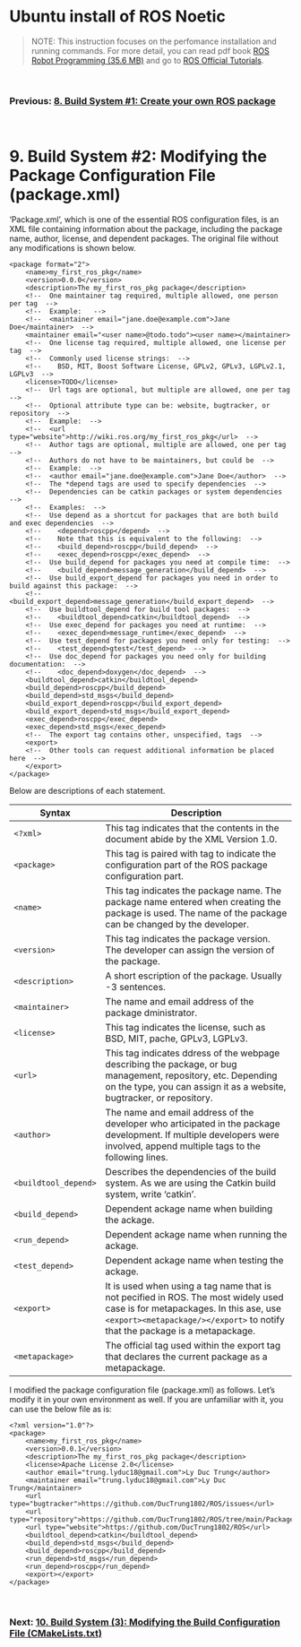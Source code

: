 # **Ubuntu install of ROS Noetic**

> NOTE: This instruction focuses on the perfomance installation and running commands. For more detail, you can read pdf book [ROS Robot Programming (35.6 MB)](https://www.robotis.com/service/download.php?no=719) and go to [ROS Official Tutorials](https://wiki.ros.org/ROS/Tutorials).

<br>

### Previous: [8. Build System #1: Create your own ROS package](8-Build-System-(1)-Create-your-own-ROS-package.md.md)

<br>

# 9. Build System #2: Modifying the Package Configuration File (package.xml)

‘Package.xml’, which is one of the essential ROS configuration files, is an XML file containing
information about the package, including the package name, author, license, and dependent
packages. The original file without any modifications is shown below.

    <package format="2">
        <name>my_first_ros_pkg</name>
        <version>0.0.0</version>
        <description>The my_first_ros_pkg package</description>
        <!--  One maintainer tag required, multiple allowed, one person per tag  -->
        <!--  Example:   -->
        <!--  <maintainer email="jane.doe@example.com">Jane Doe</maintainer>  -->
        <maintainer email="<user name>@todo.todo"><user name></maintainer>
        <!--  One license tag required, multiple allowed, one license per tag  -->
        <!--  Commonly used license strings:  -->
        <!--    BSD, MIT, Boost Software License, GPLv2, GPLv3, LGPLv2.1, LGPLv3  -->
        <license>TODO</license>
        <!--  Url tags are optional, but multiple are allowed, one per tag  -->
        <!--  Optional attribute type can be: website, bugtracker, or repository  -->
        <!--  Example:  -->
        <!--  <url type="website">http://wiki.ros.org/my_first_ros_pkg</url>  -->
        <!--  Author tags are optional, multiple are allowed, one per tag  -->
        <!--  Authors do not have to be maintainers, but could be  -->
        <!--  Example:  -->
        <!--  <author email="jane.doe@example.com">Jane Doe</author>  -->
        <!--  The *depend tags are used to specify dependencies  -->
        <!--  Dependencies can be catkin packages or system dependencies  -->
        <!--  Examples:  -->
        <!--  Use depend as a shortcut for packages that are both build and exec dependencies  -->
        <!--    <depend>roscpp</depend>  -->
        <!--    Note that this is equivalent to the following:  -->
        <!--    <build_depend>roscpp</build_depend>  -->
        <!--    <exec_depend>roscpp</exec_depend>  -->
        <!--  Use build_depend for packages you need at compile time:  -->
        <!--    <build_depend>message_generation</build_depend>  -->
        <!--  Use build_export_depend for packages you need in order to build against this package:  -->
        <!--    <build_export_depend>message_generation</build_export_depend>  -->
        <!--  Use buildtool_depend for build tool packages:  -->
        <!--    <buildtool_depend>catkin</buildtool_depend>  -->
        <!--  Use exec_depend for packages you need at runtime:  -->
        <!--    <exec_depend>message_runtime</exec_depend>  -->
        <!--  Use test_depend for packages you need only for testing:  -->
        <!--    <test_depend>gtest</test_depend>  -->
        <!--  Use doc_depend for packages you need only for building documentation:  -->
        <!--    <doc_depend>doxygen</doc_depend>  -->
        <buildtool_depend>catkin</buildtool_depend>
        <build_depend>roscpp</build_depend>
        <build_depend>std_msgs</build_depend>
        <build_export_depend>roscpp</build_export_depend>
        <build_export_depend>std_msgs</build_export_depend>
        <exec_depend>roscpp</exec_depend>
        <exec_depend>std_msgs</exec_depend>
        <!--  The export tag contains other, unspecified, tags  -->
        <export>
        <!--  Other tools can request additional information be placed here  -->
        </export>
    </package>

Below are descriptions of each statement.

| Syntax      | Description |
| ----------- | ----------- |
| `<?xml>`     | This tag indicates that the contents in the document abide by the XML Version 1.0. |
| `<package>`   | This tag is paired with </package> tag to indicate the configuration part of the ROS package configuration part.        |
| `<name>`   | This tag indicates the package name. The package name entered when creating the package is used. The name of the package can be changed by the developer.        |
| `<version>`   | This tag indicates the package version. The developer can assign the version of the package.        |
| `<description>`   | A short  escription of the package. Usually  -3 sentences.        |
| `<maintainer>`   | The name and email address of the package  dministrator.        |
| `<license>`   | This tag indicates the license, such as BSD, MIT,  pache, GPLv3, LGPLv3.        |
| `<url>`   | This tag indicates  ddress of the webpage describing the package, or bug management, repository, etc. Depending on the type, you can assign it as a website, bugtracker, or repository.        |
| `<author>`   | The name and email address of the developer who  articipated in the package development. If multiple developers were involved, append multiple <author> tags to the following lines.        |
| `<buildtool_depend>`   | Describes the dependencies of the build system. As we are using the Catkin build system, write ‘catkin’.        |
| `<build_depend>`   | Dependent  ackage name when building the  ackage.        |
| `<run_depend>`   | Dependent  ackage name when running the  ackage.        |
| `<test_depend>`   | Dependent  ackage name when testing the  ackage.        |
| `<export>`   | It is used when using a tag name that is not  pecified in ROS. The most widely used case is for metapackages. In this  ase, use `<export><metapackage/></export>` to notify that the package is a metapackage.        |
| `<metapackage>`   | The official tag used within the export tag that declares the current package as a metapackage.        |

I modified the package configuration file (package.xml) as follows. Let’s modify it in your own environment as well. If you are unfamiliar with it, you can use the below file as is:

    <?xml version="1.0"?>
    <package>
        <name>my_first_ros_pkg</name>
        <version>0.0.1</version>
        <description>The my_first_ros_pkg package</description>
        <license>Apache License 2.0</license>
        <author email="trung.lyduc18@gmail.com">Ly Duc Trung</author>
        <maintainer email="trung.lyduc18@gmail.com">Ly Duc Trung</maintainer>
        <url type="bugtracker">https://github.com/DucTrung1802/ROS/issues</url>
        <url type="repository">https://github.com/DucTrung1802/ROS/tree/main/Packages</url>
        <url type="website">https://github.com/DucTrung1802/ROS</url>
        <buildtool_depend>catkin</buildtool_depend>
        <build_depend>std_msgs</build_depend>
        <build_depend>roscpp</build_depend>
        <run_depend>std_msgs</run_depend>
        <run_depend>roscpp</run_depend>
        <export></export>
    </package>

<br>

### Next: [10. Build System (3): Modifying the Build Configuration File (CMakeLists.txt)](10-Build-System-(3)-Modifying-the-Build-Configuration-File-(CMakeLists.txt).md.md)




